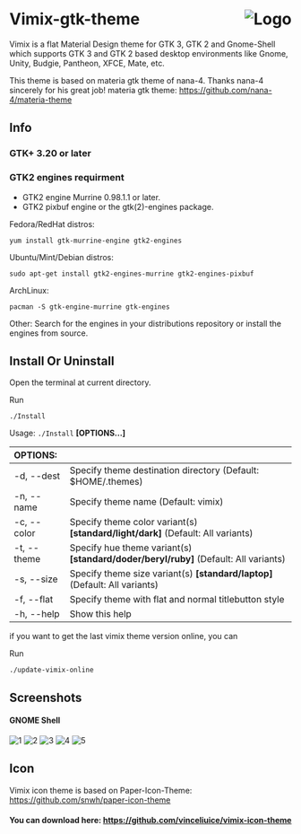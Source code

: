 <img src="https://github.com/vinceliuice/vimix-gtk-themes/blob/images/vimix-logo.svg" alt="Logo" align="right" /> Vimix-gtk-theme
======

Vimix is a flat Material Design theme for GTK 3, GTK 2 and Gnome-Shell which supports GTK 3 and GTK 2 based desktop environments like Gnome, Unity, Budgie, Pantheon, XFCE, Mate, etc.

This theme is based on materia gtk theme of nana-4. Thanks nana-4 sincerely for his great job! 
materia gtk theme: https://github.com/nana-4/materia-theme

## Info

### GTK+ 3.20 or later

### GTK2 engines requirment
- GTK2 engine Murrine 0.98.1.1 or later.
- GTK2 pixbuf engine or the gtk(2)-engines package.

Fedora/RedHat distros:

    yum install gtk-murrine-engine gtk2-engines

Ubuntu/Mint/Debian distros:

    sudo apt-get install gtk2-engines-murrine gtk2-engines-pixbuf

ArchLinux:

    pacman -S gtk-engine-murrine gtk-engines

Other:
Search for the engines in your distributions repository or install the engines from source.
## Install Or Uninstall

Open the terminal at current directory.

Run

    ./Install

Usage:  `./Install`  **[OPTIONS...]**

|  OPTIONS:   | |
|:------------|:-------------|
| -d, --dest  | Specify theme destination directory (Default: $HOME/.themes) |
| -n, --name  | Specify theme name (Default: vimix) |
| -c, --color | Specify theme color variant(s) **[standard/light/dark]** (Default: All variants) |
| -t, --theme | Specify hue theme variant(s) **[standard/doder/beryl/ruby]** (Default: All variants) |
| -s, --size  | Specify theme size variant(s) **[standard/laptop]** (Default: All variants) |
| -f, --flat  | Specify theme with flat and normal titlebutton style |
| -h, --help  | Show this help |

if you want to get the last vimix theme version online, you can

Run

    ./update-vimix-online

## Screenshots

#### GNOME Shell
![1](https://cn.pling.com/img/5/b/b/f/f5bc03455d89246214cbf49d53f134ad8048.png?raw=true)
![2](https://cn.pling.com/img/f/1/4/1/72ec62aff6edc8243a12f8a8db57a6468804.png?raw=true)
![3](https://cn.pling.com/img/9/1/d/b/e37013349e0f0bd76b9a0afc8e98222f8504.png?raw=true)
![4](https://cn.pling.com/img/4/b/7/9/6f4bf294ae650b3a70f571e89077014d4007.png?raw=true)
![5](https://cn.pling.com/img/5/9/6/2/a71edf571bd7b8ba46c6a7440ada75b2eced.png?raw=true)
## Icon 
Vimix icon theme is based on Paper-Icon-Theme: https://github.com/snwh/paper-icon-theme

#### You can download here: https://github.com/vinceliuice/vimix-icon-theme
